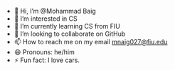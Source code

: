 - 👋 Hi, I’m @Mohammad Baig 
- 👀 I’m interested in CS
- 🌱 I’m currently learning CS from FIU
- 💞️ I’m looking to collaborate on GitHub
- 📫 How to reach me on my email mnaig027@fiu.edu
- 😄 Pronouns: he/him
- ⚡ Fun fact: I love cars.

<!---
rakaybaig123/rakaybaig123 is a ✨ special ✨ repository because its `README.md` (this file) appears on your GitHub profile.
You can click the Preview link to take a look at your changes.
--->
